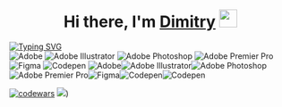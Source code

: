 <h1 align="center">Hi there, I'm <a href="https://daniilshat.ru/" target="_blank">Dimitry</a> 
<img src="https://github.com/blackcater/blackcater/raw/main/images/Hi.gif" height="32"/></h1>
<a href="https://git.io/typing-svg"><img src="https://readme-typing-svg.herokuapp.com?font=Manrope&pause=1000&center=true&width=435&lines=In+the+past+-+UX%2FUI-designer%2C+right+now+-+curious+junior+FrontEnd+Developer" alt="Typing SVG" /></a> <br>
<img src="https://img.shields.io/badge/adobe-%23FF0000.svg?style=for-the-badge&logo=adobe&logoColor=white" alt="Adobe">
<img src="https://img.shields.io/badge/adobe%20illustrator-%23FF9A00.svg?style=for-the-badge&logo=adobe%20illustrator&logoColor=white" alt="Adobe Illustrator">
<img src="https://img.shields.io/badge/adobe%20photoshop-%2331A8FF.svg?style=for-the-badge&logo=adobe%20photoshop&logoColor=white" alt="Adobe Photoshop">
<img src="https://img.shields.io/badge/Adobe%20Premiere%20Pro-9999FF.svg?style=for-the-badge&logo=Adobe%20Premiere%20Pro&logoColor=white" alt="Adobe Premier Pro">
<img src="https://img.shields.io/badge/figma-%23F24E1E.svg?style=for-the-badge&logo=figma&logoColor=white" alt="Figma">
<img src="https://img.shields.io/badge/Codepen-000000?style=for-the-badge&logo=codepen&logoColor=white" alt="Codepen">
<img src="https://img.shields.io/badge/adobe-%23FF0000.svg?style=for-the-badge&logo=adobe&logoColor=white" alt="Adobe"><img src="https://img.shields.io/badge/adobe%20illustrator-%23FF9A00.svg?style=for-the-badge&logo=adobe%20illustrator&logoColor=white" alt="Adobe Illustrator"><img src="https://img.shields.io/badge/adobe%20photoshop-%2331A8FF.svg?style=for-the-badge&logo=adobe%20photoshop&logoColor=white" alt="Adobe Photoshop"><img src="https://img.shields.io/badge/Adobe%20Premiere%20Pro-9999FF.svg?style=for-the-badge&logo=Adobe%20Premiere%20Pro&logoColor=white" alt="Adobe Premier Pro"><img src="https://img.shields.io/badge/figma-%23F24E1E.svg?style=for-the-badge&logo=figma&logoColor=white" alt="Figma"><img src="https://img.shields.io/badge/Codepen-000000?style=for-the-badge&logo=codepen&logoColor=white" alt="Codepen"><img src="https://img.shields.io/badge/Codepen-000000?style=for-the-badge&logo=codepen&logoColor=white" alt="Codepen">

[![codewars](https://www.codewars.com/users/username/badges/large)](https://www.codewars.com/users/D33key)
![](https://komarev.com/ghpvc/?username=D33key))

